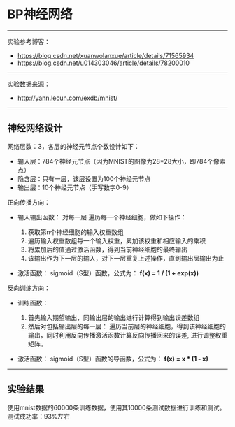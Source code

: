 # BP神经网络
---
实验参考博客：
* https://blog.csdn.net/xuanwolanxue/article/details/71565934
* https://blog.csdn.net/u014303046/article/details/78200010

---
实验数据来源：
* http://yann.lecun.com/exdb/mnist/

---
## 神经网络设计
网络层数：3，各层的神经元节点个数设计如下：
* 输入层：784个神经元节点（因为MNIST的图像为28*28大小，即784个像素点）
* 隐含层：只有一层，该层设置为100个神经元节点
* 输出层：10个神经元节点（手写数字0-9）


正向传播方向：
* 输入输出函数：
  对每一层
    遍历每一个神经细胞，做如下操作：
    1. 获取第n个神经细胞的输入权重数组 
    2. 遍历输入权重数组每一个输入权重，累加该权重和相应输入的乘积
    3. 将累加后的值通过激活函数，得到当前神经细胞的最终输出
    4. 该输出作为下一层的输入，对下一层重复上述操作，直到输出层输出为止
  

* 激活函数：
  sigmoid（S型）函数，公式为： **f(x) = 1 / (1 + exp(x))**

反向训练方向：
* 训练函数：
  1. 首先输入期望输出，同输出层的输出进行计算得到输出误差数组
  2. 然后对包括输出层的每一层：
    遍历当前层的神经细胞，得到该神经细胞的输出，同时利用反向传播激活函数计算反向传播回来的误差, 进行调整权重矩阵。

* 激活函数：
  sigmoid（S型）函数的导函数，公式为： **f(x) = x * (1 - x)**
  
  
---
## 实验结果
使用mnist数据的60000条训练数据，使用其10000条测试数据进行训练和测试。
测试成功率：93%左右